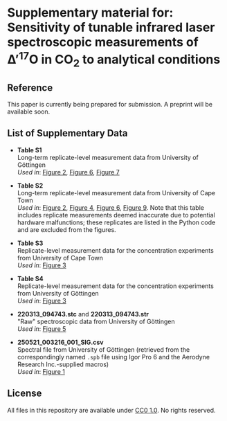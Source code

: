 # Supplementary material for:</br>Sensitivity of tunable infrared laser spectroscopic measurements of ∆’<sup>17</sup>O in CO<sub>2</sub> to analytical conditions
<!-- [![DOI](https://zenodo.org/badge/xxxx.svg)](https://zenodo.org/doi/10.5281/zenodo.xxxx) -->

## Reference
This paper is currently being prepared for submission. A preprint will be available soon.

## List of Supplementary Data

- **Table S1**  
  Long-term replicate-level measurement data from University of Göttingen  
  *Used in*: [Figure 2](figures/LT_Figure_2.png), [Figure 6](figures/LT_Figure_6.png), [Figure 7](figures/LT_Figure_7.png)

- **Table S2**  
  Long-term replicate-level measurement data from University of Cape Town  
  *Used in*: [Figure 2](figures/LT_Figure_2.png), [Figure 4](figures/LT_Figure_4.png), [Figure 6](figures/LT_Figure_6.png), [Figure 9](figures/LT_Figure_9.png). Note that this table includes replicate measurements deemed inaccurate due to potential hardware malfunctions; these replicates are listed in the Python code and are excluded from the figures.
  
- **Table S3**  
  Replicate-level measurement data for the concentration experiments from University of Cape Town  
  *Used in*: [Figure 3](figures/LT_Figure_3.png)

- **Table S4**  
  Replicate-level measurement data for the concentration experiments from University of Göttingen  
  *Used in*: [Figure 3](figures/LT_Figure_3.png)

- **220313_094743.stc** and **220313_094743.str**  
  "Raw" spectroscopic data from University of Göttingen  
  *Used in*: [Figure 5](figures/LT_Figure_5.png)

- **250521_003216_001_SIG.csv**  
  Spectral file from University of Göttingen (retrieved from the correspondingly named `.spb` file using Igor Pro 6 and the Aerodyne Research Inc.-supplied macros)  
  *Used in*: [Figure 1](figures/LT_Figure_1.png)

## License
All files in this repository are available under [CC0 1.0](LICENSE). No rights reserved.
